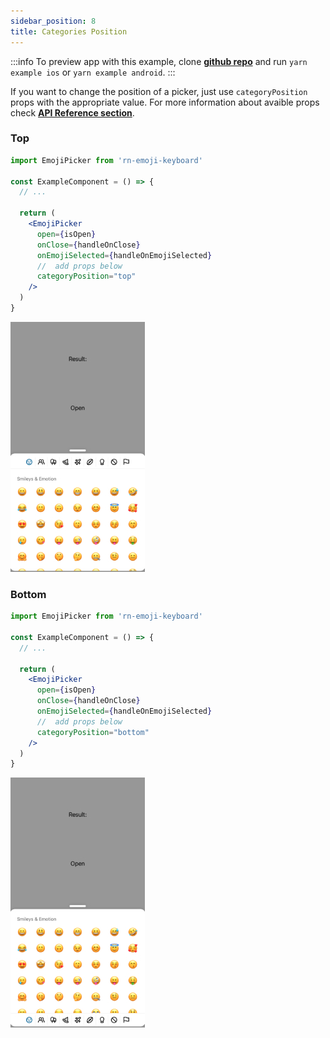 ```yaml
---
sidebar_position: 8
title: Categories Position
---
```


:::info
To preview app with this example, clone [**github repo**](https://github.com/TheWidlarzGroup/rn-emoji-keyboard.git) and run `yarn example ios` or `yarn example android`.
:::

If you want to change the position of a picker, just use `categoryPosition` props with the appropriate value.
For more information about avaible props check [**API Reference section**](/docs/api/modal).

### Top

```jsx
import EmojiPicker from 'rn-emoji-keyboard'

const ExampleComponent = () => {
  // ...

  return (
    <EmojiPicker
      open={isOpen}
      onClose={handleOnClose}
      onEmojiSelected={handleOnEmojiSelected}
      //  add props below
      categoryPosition="top"
    />
  )
}
```

![Preview](../../../assets/img/categories-top-preview.jpg)

### Bottom

```jsx
import EmojiPicker from 'rn-emoji-keyboard'

const ExampleComponent = () => {
  // ...

  return (
    <EmojiPicker
      open={isOpen}
      onClose={handleOnClose}
      onEmojiSelected={handleOnEmojiSelected}
      //  add props below
      categoryPosition="bottom"
    />
  )
}
```

![Preview](../../../assets/img/categories-bottom-preview.jpg)
